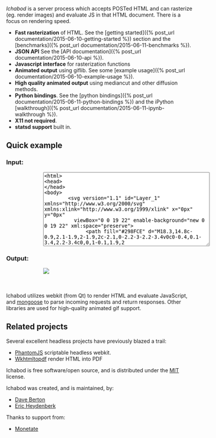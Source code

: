 *Ichabod* is a server process which accepts POSTed HTML and can
rasterize (eg. render images) and evaluate JS in that HTML
document. There is a focus on rendering speed.

- **Fast rasterization** of HTML. See the [getting started]({% post_url documentation/2015-06-10-getting-started %})
    section and the [benchmarks]({% post_url documentation/2015-06-11-benchmarks %}).
- **JSON API** See the [API documentation]({% post_url documentation/2015-06-10-api %}).
- **Javascript interface** for rasterization functions
- **Animated output** using giflib. See some [example usage]({% post_url documentation/2015-06-10-example-usage %}).
- **High quality animated output** using mediancut and other diffusion methods.
- **Python bindings**. See the [python bindings]({% post_url documentation/2015-06-11-python-bindings %})
    and the iPython [walkthrough]({% post_url documentation/2015-06-11-ipynb-walkthrough %}).
- **X11 not required**.
- **statsd support** built in.

## Quick example

### Input:

<div style="margin-left: 100px;">
<textarea style="width:450px; height:200px;">
<html>
<head>
</head>
<body>
        <svg version="1.1" id="Layer_1" xmlns="http://www.w3.org/2000/svg" xmlns:xlink="http://www.w3.org/1999/xlink" x="0px" y="0px"
	      viewBox="0 0 19 22" enable-background="new 0 0 19 22" xml:space="preserve">
              <path fill="#298FCE" d="M18.3,14.8c-0.9,2.1-1.9,2-1.9,2c-2.1,0-2.2-3-2.2-3.4v0c0-0.4,0.1-3.4,2.2-3.4c0,0,1-0.1,1.9,2
              	c0,0,0.3,0.2,0.7,0.1V8.2c0-1.5-1.3-2.7-2.9-2.7H12c0,0,0,0,0,0c-1.6-0.4-0.8-1.3-0.8-1.3c2.5-0.9,2.4-1.9,2.4-1.9
               	c0-2.1-3.5-2.2-4-2.2h0c-0.5,0-4,0.1-4,2.2c0,0-0.1,1,2.4,1.9c0,0,0.8,0.9-0.8,1.3c0,0,0,0,0,0H2.9C1.3,5.5,0,6.7,0,8.2V12
              	c0.4,0.3,0.8,0,0.8,0c0.9-2.1,1.9-2,1.9-2c2.1,0,2.2,3,2.2,3.4v0c0,0.4-0.1,3.4-2.2,3.4c0,0-1,0.1-1.9-2c0,0-0.4-0.3-0.8,0v4.5
                C0,20.8,1.3,22,2.9,22h5.3c0.2-0.3-0.1-0.7-0.1-0.7c-2.1-0.8-2-1.5-2-1.5C6,18,9.1,18,9.5,18h0C9.9,18,13,18,13,19.9
                c0,0,0.1,0.7-2,1.5c0,0-0.3,0.3-0.1,0.7h5.3c1.6,0,2.9-1.2,2.9-2.7v-4.6C18.6,14.6,18.3,14.8,18.3,14.8z"/>
        </svg>
</body>
</html>
</textarea>
</div>

### Output:

<div style="margin-left: 100px; margin-bottom: 50px;">
     <img src="/assets/m.png"/>
</div>

Ichabod utilizes webkit (from Qt) to render HTML and evaluate
JavaScript, and [mongoose](https://github.com/cesanta/mongoose) to
parse incoming requests and return responses. Other libraries are used
for high-quality animated gif support.


## Related projects

Several excellent headless projects have previously blazed a trail:

- [PhantomJS](http://phantomjs.org) scriptable headless webkit.
- [Wkhtmltopdf](http://wkhtmltopdf.org) render HTML into PDF 

Ichabod is free software/open source, and is distributed under the [MIT](http://opensource.org/licenses/MIT) license.

Ichabod was created, and is maintained, by:

- [Dave Berton](http://mosey.org)
- [Eric Heydenberk](http://heydenberk.com)

Thanks to support from:

- [Monetate](http://engineering.monetate.com)
